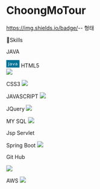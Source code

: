# ChoongMoTour

https://img.shields.io/badge/<LABEL>-<MESSAGE>-<COLOR> 형태
  
 
  
 💪Skills
  
 JAVA
  
  
  <svg xmlns="http://www.w3.org/2000/svg" xmlns:xlink="http://www.w3.org/1999/xlink" width="35" height="20" role="img" aria-label="Java"><title>Java</title><g shape-rendering="crispEdges"><rect width="0" height="20" fill="#007396"/><rect x="0" width="35" height="20" fill="#007396"/></g><g fill="#fff" text-anchor="middle" font-family="Verdana,Geneva,DejaVu Sans,sans-serif" text-rendering="geometricPrecision" font-size="110"><text x="175" y="140" transform="scale(.1)" fill="#fff" textLength="250">Java</text></g></svg>
  HTML5  
  <img src="https://img.shields.io/badge/HTML-E34F26?style=flat-square&logo=HTML&logoColor=white"/>
 
  CSS3
   <img src="https://img.shields.io/badge/CSS3-1572B6?style=flat-square&logo=JavaScript&logoColor=white"/>
  
  JAVASCRIPT 
 <img src="https://img.shields.io/badge/JavaScript-F7DF1E?style=flat-square&logo=JavaScript&logoColor=white"/>
  
  
  JQuery
 <img src="https://img.shields.io/badge/jQuery-0769AD?style=flat-square&logo=jQuery&logoColor=white"/>
  
  
  MY SQL
    <img src="https://img.shields.io/badge/MySQL-4479A1?style=flat-square&logo=MySQL&logoColor=white"/>
  
  Jsp Servlet
  
  
  Spring Boot
  <img src="https://img.shields.io/badge/Spring Boot-6DB33F?style=flat-square&logo=Spring Boot&logoColor=white"/>
  
  
  Git Hub
 
  <img src="https://img.shields.io/badge/GitHub-181717?style=flat-square&logo=GitHub&logoColor=white"/>
  
  
  AWS
<img src="https://img.shields.io/badge/amazonaws-232F3E?style=flat-square&logo=amazonaws&logoColor=white"/>


